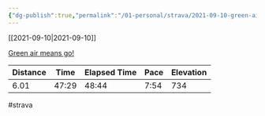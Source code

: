 ```yaml
---
{"dg-publish":true,"permalink":"/01-personal/strava/2021-09-10-green-air-means-go/"}
---
```



[[2021-09-10\|2021-09-10]]

[Green air means go!](https://www.strava.com/activities/5938295210)

| Distance | Time  | Elapsed Time | Pace | Elevation |
| -------- | ----- | ------------ | ---- | --------- |
| 6.01     | 47:29 | 48:44        | 7:54 | 734       |




#strava
